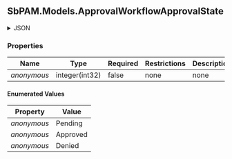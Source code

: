 
<h2 id="tocS_SbPAM.Models.ApprovalWorkflowApprovalState">SbPAM.Models.ApprovalWorkflowApprovalState</h2>

<a id="schemasbpam.models.approvalworkflowapprovalstate"></a>
<a id="schema_SbPAM.Models.ApprovalWorkflowApprovalState"></a>
<a id="tocSsbpam.models.approvalworkflowapprovalstate"></a>
<a id="tocssbpam.models.approvalworkflowapprovalstate"></a>

<details><summary>JSON</summary>


```json
"Pending"

```


</details>

### Properties

|Name|Type|Required|Restrictions|Description|
|---|---|---|---|---|
|*anonymous*|integer(int32)|false|none|none|

#### Enumerated Values

|Property|Value|
|---|---|
|*anonymous*|Pending|
|*anonymous*|Approved|
|*anonymous*|Denied|


